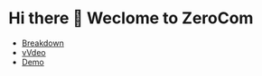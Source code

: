 # Hi there 👋 Weclome to ZeroCom

- [Breakdown](https://github.com/acgodson/zerocom-contracts)
- [vVdeo](https://vimeo.com/1000969314)
- [Demo](https://www.zerocom.xyz)
